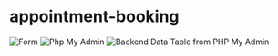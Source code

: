 # appointment-booking
![Form](https://github.com/ritu-singh2002/appointment-booking/assets/98696997/c658300c-bd44-48c0-b0ba-5fb445db0715)
![Php My Admin](https://github.com/ritu-singh2002/appointment-booking/assets/98696997/3e4da63e-a3f9-4b7a-b29e-07f7a3143e05)
![Backend Data Table from PHP My Admin](https://github.com/ritu-singh2002/appointment-booking/assets/98696997/5d9cfb02-4eff-425f-8c19-4f3ee4855302)

